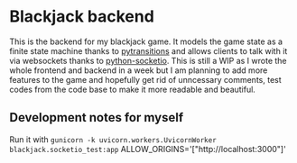 # Blackjack backend

This is the backend for my blackjack game. It models the game state as a finite state machine thanks to [pytransitions](https://github.com/pytransitions/transitions) and allows clients to talk with it via websockets thanks to [python-socketio](https://github.com/miguelgrinberg/python-socketio). This is still a WIP as I wrote the whole frontend and backend in a week but I am planning to add more features to the game and hopefully get rid of unncessary comments, test codes from the code base to make it more readable and beautiful.

## Development notes for myself
Run it with `gunicorn -k uvicorn.workers.UvicornWorker blackjack.socketio_test:app`
ALLOW_ORIGINS='["http://localhost:3000"]'
